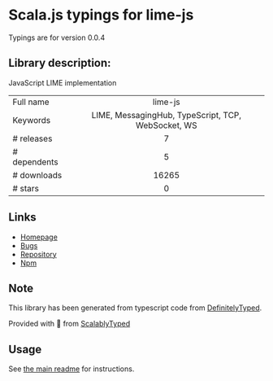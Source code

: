 
# Scala.js typings for lime-js

Typings are for version 0.0.4

## Library description:
JavaScript LIME implementation

|                    |                 |
| ------------------ | :-------------: |
| Full name          | lime-js |
| Keywords           | LIME, MessagingHub, TypeScript, TCP, WebSocket, WS |
| # releases         | 7 |
| # dependents       | 5 |
| # downloads        | 16265 |
| # stars            | 0 |

## Links
- [Homepage](https://github.com/takenet/lime-js#readme)
- [Bugs](https://github.com/takenet/lime-js/issues)
- [Repository](https://github.com/takenet/lime-js)
- [Npm](https://www.npmjs.com/package/lime-js)
    


## Note
This library has been generated from typescript code from [DefinitelyTyped](https://definitelytyped.org).

Provided with :purple_heart: from [ScalablyTyped](https://github.com/oyvindberg/ScalablyTyped)

## Usage
See [the main readme](../../readme.md) for instructions.


